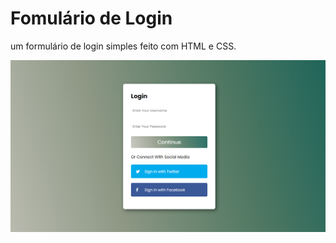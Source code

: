 # Fomulário de Login

um formulário de login simples feito com HTML e CSS.

![alt text](https://github.com/roodrigoomendes/Login/blob/b653dfd0e303606ebf4d8d5339bc6af37c228f0a/Login.png)
